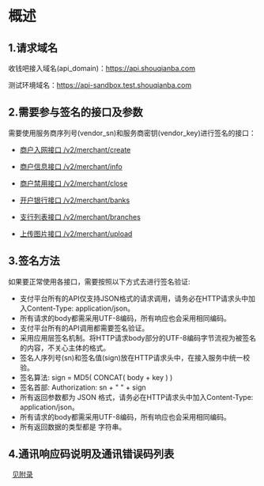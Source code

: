 # 概述

## 1.请求域名

收钱吧接入域名(api_domain)：https://api.shouqianba.com

测试环境域名：https://api-sandbox.test.shouqianba.com

## 2.需要参与签名的接口及参数

   需要使用服务商序列号(vendor_sn)和服务商密钥(vendor_key)进行签名的接口：
  
-   [商户入网接口     /v2/merchant/create](https://doc.shouqianba.com/zh-cn/api/interface/merchantCreate.html)
   
-   [商户信息接口     /v2/merchant/info](https://doc.shouqianba.com/zh-cn/api/interface/merchantInfo.html)
   
-   [商户禁用接口     /v2/merchant/close](https://doc.shouqianba.com/zh-cn/api/interface/merchantClose.html)
   
-   [开户银行接口     /v2/merchant/banks](https://doc.shouqianba.com/zh-cn/api/interface/merchantBanks.html)
   
-   [支行列表接口     /v2/merchant/branches](https://doc.shouqianba.com/zh-cn/api/interface/merchantBranches.html)

-   [上传图片接口     /v2/merchant/upload](https://doc.shouqianba.com/zh-cn/api/interface/merchantUpload.html)
   
## 3.签名方法

如果要正常使用各接口，需要按照以下方式去进行签名验证:
 * 支付平台所有的API仅支持JSON格式的请求调用，请务必在HTTP请求头中加入Content-Type: application/json。
 * 所有请求的body都需采用UTF-8编码，所有响应也会采用相同编码。
 * 支付平台所有的API调用都需要签名验证。
 * 采用应用层签名机制。将HTTP请求body部分的UTF-8编码字节流视为被签名的内容，不关心主体的格式。
 * 签名人序列号(sn)和签名值(sign)放在HTTP请求头中，在接入服务中统一校验。
 * 签名算法: sign = MD5( CONCAT( body + key ) )
 * 签名首部: Authorization: sn + " " + sign
 * 所有返回参数都为 JSON 格式，请务必在HTTP请求头中加入Content-Type: application/json。
 * 所有请求的body都需采用UTF-8编码，所有响应也会采用相同编码。
 * 所有返回数据的类型都是 字符串。

## 4.通讯响应码说明及通讯错误码列表

   [见附录](https://doc.shouqianba.com/zh-cn/api/annex/responseCode.html)
